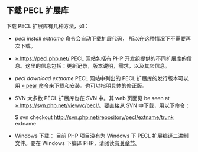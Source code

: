 下载 PECL 扩展库
----------------

下载 PECL 扩展库有几种方法，如：

-   <span class="simpara"> *pecl install extname*
    命令会自动下载扩展代码， 所以在这种情况下不需要再次下载。 </span>
-   <span class="simpara">
    <a href="https://pecl.php.net/" class="link external">» https://pecl.php.net/</a>
    </span> <span class="simpara"> PECL 网站包括有 PHP
    开发组提供的不同扩展库的信息。这里的信息包括：更新记录，版本说明，需求，以及其它信息。
    </span>
-   <span class="simpara"> *pecl download extname* </span> <span
    class="simpara"> PECL 网站中列出的 PECL 扩展库的发行版本可以用
    <a href="https://pear.php.net/manual/en/guide.users.commandline.cli.php" class="link external">» pear 命令</a>来下载和安装。也可以指明具体的修正版。
    </span>
-   <span class="simpara"> SVN </span> <span class="simpara"> 大多数
    PECL 扩展库也在 SVN 中。其 web 页面见 be seen at
    <a href="https://svn.php.net/viewvc/pecl/" class="link external">» https://svn.php.net/viewvc/pecl/</a>。要直接从
    SVN 中下载，用以下命令： </span>
      
    $ svn checkout http://svn.php.net/repository/pecl/extname/trunk
    extname  
-   <span class="simpara"> Windows 下载： </span> <span class="simpara">
    目前 PHP 项目没有为 Windows 下 PECL 扩展编译二进制文件。要在 Windows
    下编译
    PHP，请阅读<a href="/install/windows/legacy/index.html#install.windows.building" class="link">有关章节</a>。
    </span>
